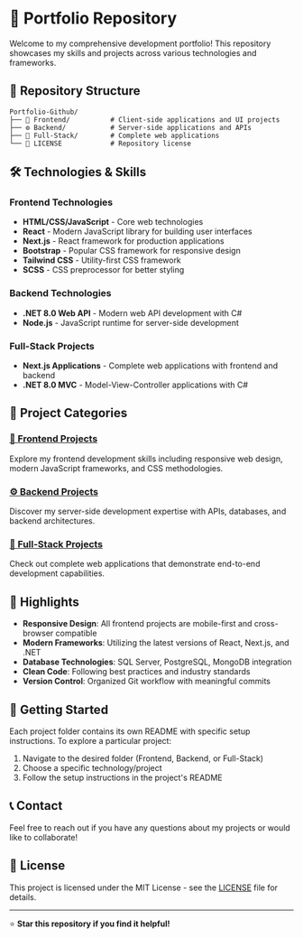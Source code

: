 # 🚀 Portfolio Repository

Welcome to my comprehensive development portfolio! This repository showcases my skills and projects across various technologies and frameworks.

## 📁 Repository Structure

```
Portfolio-Github/
├── 🎨 Frontend/          # Client-side applications and UI projects
├── ⚙️ Backend/           # Server-side applications and APIs
├── 🔗 Full-Stack/        # Complete web applications
└── 📄 LICENSE            # Repository license
```

## 🛠️ Technologies & Skills

### Frontend Technologies
- **HTML/CSS/JavaScript** - Core web technologies
- **React** - Modern JavaScript library for building user interfaces
- **Next.js** - React framework for production applications
- **Bootstrap** - Popular CSS framework for responsive design
- **Tailwind CSS** - Utility-first CSS framework
- **SCSS** - CSS preprocessor for better styling

### Backend Technologies
- **.NET 8.0 Web API** - Modern web API development with C#
- **Node.js** - JavaScript runtime for server-side development

### Full-Stack Projects
- **Next.js Applications** - Complete web applications with frontend and backend
- **.NET 8.0 MVC** - Model-View-Controller applications with C#

## 📂 Project Categories

### [🎨 Frontend Projects](./Frontend/)
Explore my frontend development skills including responsive web design, modern JavaScript frameworks, and CSS methodologies.

### [⚙️ Backend Projects](./Backend/)
Discover my server-side development expertise with APIs, databases, and backend architectures.

### [🔗 Full-Stack Projects](./Full-Stack/)
Check out complete web applications that demonstrate end-to-end development capabilities.

## 🌟 Highlights

- **Responsive Design**: All frontend projects are mobile-first and cross-browser compatible
- **Modern Frameworks**: Utilizing the latest versions of React, Next.js, and .NET
- **Database Technologies**: SQL Server, PostgreSQL, MongoDB integration
- **Clean Code**: Following best practices and industry standards
- **Version Control**: Organized Git workflow with meaningful commits

## 🚀 Getting Started

Each project folder contains its own README with specific setup instructions. To explore a particular project:

1. Navigate to the desired folder (Frontend, Backend, or Full-Stack)
2. Choose a specific technology/project
3. Follow the setup instructions in the project's README

## 📞 Contact

Feel free to reach out if you have any questions about my projects or would like to collaborate!

## 📄 License

This project is licensed under the MIT License - see the [LICENSE](LICENSE) file for details.

---

⭐ **Star this repository if you find it helpful!**